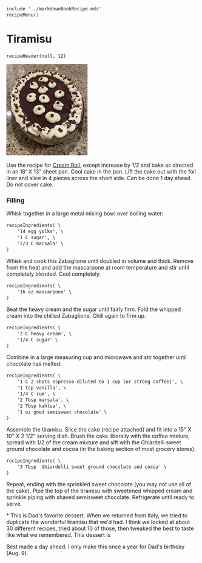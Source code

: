 ~~~ markdown-script
include '../markdownBookRecipe.mds'
recipeMenu()
~~~

# Tiramisu

~~~ markdown-script
recipeHeader(null, 12)
~~~

![Tiramisu](../images/Tiramisu.jpg "Tiramisu")

Use the recipe for
[Cream Roll](#url=CreamCakeRoll.md&var.vScale=1.5),
except increase by 1/2 and bake as directed in an 18' X 13" sheet pan. Cool cake in the pan. Lift the cake out with the
foil liner and slice in 4 pieces across the short side. Can be done 1 day ahead. Do not cover cake.


### Filling

Whisk together in a large metal mixing bowl over boiling water:

~~~ markdown-script
recipeIngredients( \
    '14 egg yolks', \
    '1 C sugar', \
    '2/3 C marsala' \
)
~~~

Whisk and cook this Zabaglione until doubled in volume and thick. Remove from the heat and add the
mascarpone at room temperature and stir until completely blended. Cool completely.

~~~ markdown-script
recipeIngredients( \
    '16 oz mascarpone' \
)
~~~

Beat the heavy cream and the sugar until fairly firm. Fold the whipped cream into the chilled
Zabaglione. Chill again to firm up.

~~~ markdown-script
recipeIngredients( \
    '2 C heavy cream', \
    '1/4 C sugar' \
)
~~~

Combine in a large measuring cup and microwave and stir together until chocolate has melted:

~~~ markdown-script
recipeIngredients( \
    '1 C 2 shots espresso diluted to 1 cup (or strong coffee)', \
    '1 tsp vanilla', \
    '1/4 C rum', \
    '2 Tbsp marsala', \
    '2 Tbsp kahlua', \
    '1 oz good semisweet chocolate' \
)
~~~

Assemble the tiramisu. Slice the cake (recipe attached) and fit into a 15" X 10" X 2 1/2" serving
dish. Brush the cake liberally with the coffee mixture, spread with 1/2 of the cream mixture and
sift with the Ghiardelli sweet ground chocolate and cocoa (in the baking section of most grocery
stores).

~~~ markdown-script
recipeIngredients( \
    '3 Tbsp  Ghiardelli sweet ground chocolate and cocoa' \
)
~~~

Repeat, ending with the sprinkled sweet chocolate (you may not use all of the cake). Pipe the top of
the tiramisu with sweetened whipped cream and sprinkle piping with shaved semisweet chocolate.
Refrigerate until ready to serve.

\* This is Dad's favorite dessert. When we returned from Italy, we tried to duplicate the wonderful
tiramisu that we'd had. I think we looked at about 30 different recipes, tried about 10 of those,
then tweaked the best to taste like what we remembered. This dessert is

Best made a day ahead. I only make this once a year for Dad's birthday (Aug. 9).
